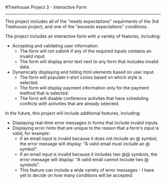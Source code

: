 #Treehouse Project 3 - Interactive Form
_______________________________________

This project includes all of the "meets expectations" requirments of the 3rd Treehouse project, and one of the "exceeds expectations" conditions.

The project includes an interactive form with a variety of features, including:
 - Accepting and validating user information.
    - The form will not submit if any of the required inputs contains an invalid input.
    - The form will display error text next to any form that includes invalid data.
 - Dynamically displaying and hiding html elements based on user input.
    - The form will populate t-shirt colors based on which style is selected.
    - The form will display payment information only for the payment method that is selected.
    - The form will disable conference activites that have scheduling conflicts with activities that are already selected.

In the future, this project will include additional features, including:
- Displaying real-time error messages in forms that include invalid inputs.
- Displaying error hints that are unique to the reason that a form's input is valid, for example:
    - if an email input is invalid because it does not include an @ symbol, the error message will display: "A valid email must include an @ symbol".
    - if an email input is invalid because it includes two @@ symbols, the error message will display: "A valid email cannot include two @ symbols".
    - This feature can include a wide variety of error messages - I have yet to decide on how many conditions will be accepted.